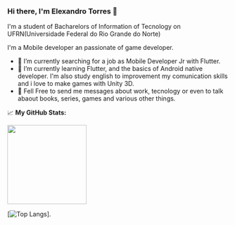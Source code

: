 ### Hi there, I'm Elexandro Torres 👋

I'm a student of Bacharelors of Information of Tecnology on UFRN(Universidade Federal do Rio Grande do Norte)

I'm a Mobile developer an passionate of game developer.

- 🔭 I’m currently searching for a job as Mobile Developer Jr with Flutter.
- 🌱 I’m currently learning Flutter, and the basics of Android native developer. I'm also study english to improvement my comunication skills and i love to make games with Unity 3D.
- 💬 Fell Free to send me messages about work, tecnology or even to  talk abaout books, series, games and various other things.

📈 **My GitHub Stats:**

<p>
  <img height="180em" src="https://github-readme-stats.vercel.app/api?username=ElexandroTorres&show_icons=true&hide_border=true&&count_private=true&include_all_commits=true" />
</p>

[![Top Langs](https://github-readme-stats.vercel.app/api/top-langs/?username=ElexandroTorres&layout=compact)].
